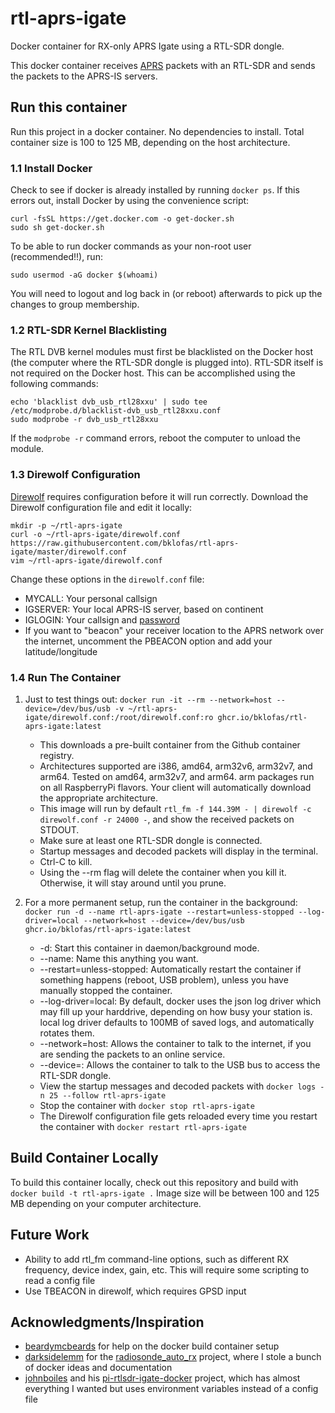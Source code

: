 # rtl-aprs-igate
Docker container for RX-only APRS Igate using a RTL-SDR dongle.

This docker container receives [APRS](https://en.wikipedia.org/wiki/Automatic_Packet_Reporting_System) packets with an RTL-SDR and sends the packets to the APRS-IS servers.

## Run this container
Run this project in a docker container. No dependencies to install. Total container size is 100 to 125 MB, depending on the host architecture.

### 1.1 Install Docker
Check to see if docker is already installed by running `docker ps`. If this errors out, install Docker by using the convenience script:

```
curl -fsSL https://get.docker.com -o get-docker.sh
sudo sh get-docker.sh
```

To be able to run docker commands as your non-root user (recommended!!), run:

```
sudo usermod -aG docker $(whoami)
```

You will need to logout and log back in (or reboot) afterwards to pick up the changes to group membership.

### 1.2 RTL-SDR Kernel Blacklisting
The RTL DVB kernel modules must first be blacklisted on the Docker host (the computer where the RTL-SDR dongle is plugged into). RTL-SDR itself is not required on the Docker host. This can be accomplished using the following commands:

```
echo 'blacklist dvb_usb_rtl28xxu' | sudo tee /etc/modprobe.d/blacklist-dvb_usb_rtl28xxu.conf
sudo modprobe -r dvb_usb_rtl28xxu
```

If the `modprobe -r` command errors, reboot the computer to unload the module.

### 1.3 Direwolf Configuration
[Direwolf](https://github.com/wb2osz/direwolf) requires configuration before it will run correctly. Download the Direwolf configuration file and edit it locally:

```
mkdir -p ~/rtl-aprs-igate
curl -o ~/rtl-aprs-igate/direwolf.conf https://raw.githubusercontent.com/bklofas/rtl-aprs-igate/master/direwolf.conf
vim ~/rtl-aprs-igate/direwolf.conf
```

Change these options in the `direwolf.conf` file:

* MYCALL: Your personal callsign
* IGSERVER: Your local APRS-IS server, based on continent
* IGLOGIN: Your callsign and [password](https://apps.magicbug.co.uk/passcode/)
* If you want to "beacon" your receiver location to the APRS network over the internet, uncomment the PBEACON option and add your latitude/longitude

### 1.4 Run The Container
1. Just to test things out: `docker run -it --rm --network=host --device=/dev/bus/usb -v ~/rtl-aprs-igate/direwolf.conf:/root/direwolf.conf:ro ghcr.io/bklofas/rtl-aprs-igate:latest`

    * This downloads a pre-built container from the Github container registry.
    * Architectures supported are i386, amd64, arm32v6, arm32v7, and arm64. Tested on amd64, arm32v7, and arm64. arm packages run on all RaspberryPi flavors. Your client will automatically download the appropriate architecture.
    * This image will run by default `rtl_fm -f 144.39M - | direwolf -c direwolf.conf -r 24000 -`, and show the received packets on STDOUT.
    * Make sure at least one RTL-SDR dongle is connected.
    * Startup messages and decoded packets will display in the terminal.
    * Ctrl-C to kill.
    * Using the --rm flag will delete the container when you kill it. Otherwise, it will stay around until you prune.

1. For a more permanent setup, run the container in the background: `docker run -d --name rtl-aprs-igate --restart=unless-stopped --log-driver=local --network=host --device=/dev/bus/usb ghcr.io/bklofas/rtl-aprs-igate:latest`

    * -d: Start this container in daemon/background mode.
    * --name: Name this anything you want.
    * --restart=unless-stopped: Automatically restart the container if something happens (reboot, USB problem), unless you have manually stopped the container.
    * --log-driver=local: By default, docker uses the json log driver which may fill up your harddrive, depending on how busy your station is. local log driver defaults to 100MB of saved logs, and automatically rotates them.
    * --network=host: Allows the container to talk to the internet, if you are sending the packets to an online service.
    * --device=: Allows the container to talk to the USB bus to access the RTL-SDR dongle.
    * View the startup messages and decoded packets with `docker logs -n 25 --follow rtl-aprs-igate`
    * Stop the container with `docker stop rtl-aprs-igate`
    * The Direwolf configuration file gets reloaded every time you restart the container with `docker restart rtl-aprs-igate`



## Build Container Locally
To build this container locally, check out this repository and build with `docker build -t rtl-aprs-igate .` Image size will be between 100 and 125 MB depending on your computer architecture.


## Future Work

* Ability to add rtl_fm command-line options, such as different RX frequency, device index, gain, etc. This will require some scripting to read a config file
* Use TBEACON in direwolf, which requires GPSD input

## Acknowledgments/Inspiration

* [beardymcbeards](https://github.com/beardymcbeards) for help on the docker build container setup
* [darksidelemm](https://github.com/darksidelemm) for the [radiosonde_auto_rx](https://github.com/projecthorus/radiosonde_auto_rx/wiki) project, where I stole a bunch of docker ideas and documentation
* [johnboiles](https://github.com/johnboiles) and his [pi-rtlsdr-igate-docker](https://github.com/johnboiles/pi-rtlsdr-igate-docker) project, which has almost everything I wanted but uses environment variables instead of a config file



